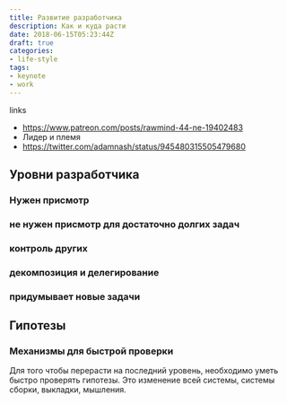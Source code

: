 ```yaml
---
title: Развитие разработчика
description: Как и куда расти
date: 2018-06-15T05:23:44Z
draft: true
categories:
- life-style
tags:
- keynote
- work
---
```


links
* https://www.patreon.com/posts/rawmind-44-ne-19402483
* Лидер и племя
* https://twitter.com/adamnash/status/945480315505479680


## Уровни разработчика

### Нужен присмотр
### не нужен присмотр для достаточно долгих задач
### контроль других
### декомпозиция и делегирование
### придумывает новые задачи

## Гипотезы

### Механизмы для быстрой проверки

Для того чтобы перерасти на последний уровень, необходимо уметь быстро проверять гипотезы. Это изменение всей системы, системы сборки, выкладки, мышления.
